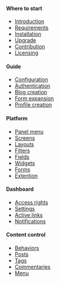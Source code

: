 <h4 class="text-orchid font-thin">Where to start</h4>
<ul class="toc-links">
    <li><a href="/ru/docs" title="ORCHID is ...">Introduction</a></li>
    <li><a href="/ru/docs/requirements" title="This guideline contains detailed system requirements to install ORCHID to Laravel Framework">Requirements</a></li>
    <li><a href="/ru/docs/installation" title="This guideline embraces the preparations, scenario start-up and steps to perform after installation procedure">Installation</a></li>
    <li><a href="/ru/docs/upgrade">Upgrade</a></li>
    <li><a href="/ru/docs/contributors">Contribution</a></li>
    <li><a href="/ru/docs/license">Licensing</a></li>
</ul>

<h4 class="text-orchid font-thin">Guide</h4>
<ul class="toc-links">
    <li><a href="/ru/docs/configuration">Configuration</a></li>
    <li><a href="/ru/docs/authentication">Authentication</a></li>
    <li><a href="/ru/docs/tutorial_blog">Blog creation</a></li>
    <li><a href="/ru/docs/tutorial_phpinfo">Form expansion</a></li>
    <li><a href="/ru/docs/tutorial_profile">Profile creation</a></li>
     <!--<li><a href="/ru/docs/tutorial_clinic">Application creation</a></li> -->
     <!--<li><a href="/ru/docs/tutorial_monitor">Packet development</a></li> -->
</ul>

<h4 class="text-orchid font-thin">Platform</h4>
<ul class="toc-links">
    <li><a href="/ru/docs/panel_menu">Panel menu</a></li>
    <li><a href="/ru/docs/screens">Screens</a></li>
    <li><a href="/ru/docs/layouts">Layouts</a></li>
    <li><a href="/ru/docs/filters">Filters</a></li>
    <li><a href="/ru/docs/field">Fields</a></li>
    <li><a href="/ru/docs/widget">Widgets</a></li>
    <li><a href="/ru/docs/form">Forms</a></li>
    <li><a href="/ru/docs/extension">Extention</a></li>
</ul>

<h4 class="text-orchid font-thin">Dashboard</h4>
<ul class="toc-links">
    <li><a href="/ru/docs/access">Access rights</a></li>
    <li><a href="/ru/docs/settings">Settings</a></li>
    <li><a href="/ru/docs/active">Active links</a></li>
    <li><a href="/ru/docs/alert">Notifications</a></li>
</ul>

<h4 class="text-orchid font-thin">Content control</h4>
<ul class="toc-links">
    <li><a href="/ru/docs/behaviors">Behaviors</a></li>
    <li><a href="/ru/docs/post">Posts</a></li>
    <li><a href="/ru/docs/tags">Tags</a></li>
    <li><a href="/ru/docs/comments" title="Work with commentaries in ORCHID">Commentaries</a></li>
    <li><a href="/ru/docs/menu" title="Orchid menu control, links, user settings and menu parameters.">Menu</a></li>
</ul>

